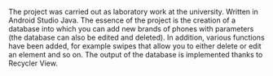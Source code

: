 The project was carried out as laboratory work at the university. Written in Android Studio Java. The essence of the project is the creation of a database into which you can add new brands of phones with parameters (the database can also be edited and deleted). In addition, various functions have been added, for example swipes that allow you to either delete or edit an element and so on. The output of the database is implemented thanks to Recycler View.
